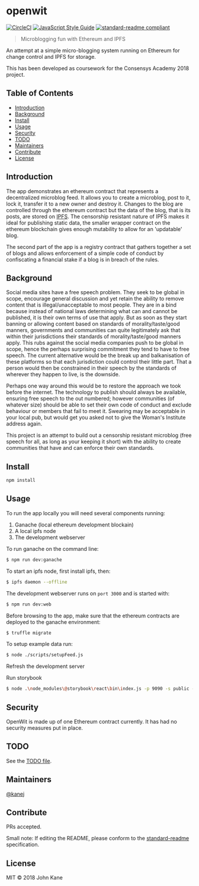 # openwit

[![CircleCI](https://circleci.com/gh/kanej/openwit.svg?style=svg&circle-token=83c03cba6469010356c56bed2d1d182db3548996)](https://circleci.com/gh/kanej/openwit)
[![JavaScript Style Guide](https://img.shields.io/badge/code_style-standard-brightgreen.svg?style=flat-square)](https://standardjs.com)
[![standard-readme compliant](https://img.shields.io/badge/standard--readme-OK-green.svg?style=flat-square)](https://github.com/RichardLitt/standard-readme)

> Microblogging fun with Ethereum and IPFS

An attempt at a simple micro-blogging system running on Ethereum for change control and IPFS for storage.

This has been developed as coursework for the Consensys Academy 2018 project.

## Table of Contents

- [Introduction](#introduction)
- [Background](#background)
- [Install](#install)
- [Usage](#usage)
- [Security](#security)
- [TODO](#todo)
- [Maintainers](#maintainers)
- [Contribute](#contribute)
- [License](#license)

## Introduction

The app demonstrates an ethereum contract that represents a decentralized microblog feed. It allows you to create a microblog, post to it, lock it, transfer it to a new owner and destroy it. Changes to the blog are controlled through the ethereum contract but the data of the blog, that is its posts, are stored on [IPFS](https://ipfs.io). The censorship resistant nature of IPFS makes it ideal for publishing static data, the smaller wrapper contract on the ethereum blockchain gives enough mutability to allow for an 'updatable' blog.

The second part of the app is a registry contract that gathers together a set of blogs and allows enforcement of a simple code of conduct by confiscating a financial stake if a blog is in breach of the rules.

## Background

Social media sites have a free speech problem. They seek to be global in scope, encourage general discussion and yet retain the ability to remove content that is illegal/unacceptable to most people. They are in a bind because instead of national laws determining what can and cannot be published, it is their own terms of use that apply. But as soon as they start banning or allowing content based on standards of morality/taste/good manners, governments and communities can quite legitimately ask that within their jurisdictions their standards of morality/taste/good manners apply. This rubs against the social media companies push to be global in scope, hence the perhaps surprising commitment they tend to have to free speech. The current alternative would be the break up and balkanisation of these platforms so that each jurisdiction could control their little part. That a person would then be constrained in their speech by the standards of wherever they happen to live, is the downside.

Perhaps one way around this would be to restore the approach we took before the internet. The technology to publish should always be available, ensuring free speech to the out numbered; however communities (of whatever size) should be able to set their own code of conduct and exclude behaviour or members that fail to meet it. Swearing may be acceptable in your local pub, but would get you asked not to give the Woman's Institute address again.

This project is an attempt to build out a censorship resistant microblog (free speech for all, as long as your keeping it short) with the ability to create communities that have and can enforce their own standards. 

## Install

```bash
npm install
```

Usage
-----

To run the app locally you will need several components running:

1. Ganache (local ethereum development blockain)
2. A local ipfs node
3. The development webserver

To run ganache on the command line:

```bash
$ npm run dev:ganache
```

To start an ipfs node, first install ipfs, then:

```bash
$ ipfs daemon --offline
```

The development webserver runs on `port 3000` and is started with:

```bash
$ npm run dev:web
```

Before browsing to the app, make sure that the ethereum contracts are
deployed to the ganache environment:

```bash
$ truffle migrate
```

To setup example data run:

```bash
$ node ./scripts/setupFeed.js
```

Refresh the development server

Run storybook

```bash
$ node .\node_modules\@storybook\react\bin\index.js -p 9090 -s public -c .\.storybook
```
## Security

OpenWit is made up of one Ethereum contract currently. It has had no security measures put in place.

## TODO

See the [TODO file](./todo.md).

## Maintainers

[@kanej](https://github.com/kanej)

## Contribute

PRs accepted.

Small note: If editing the README, please conform to the [standard-readme](https://github.com/RichardLitt/standard-readme) specification.

## License

MIT © 2018 John Kane
